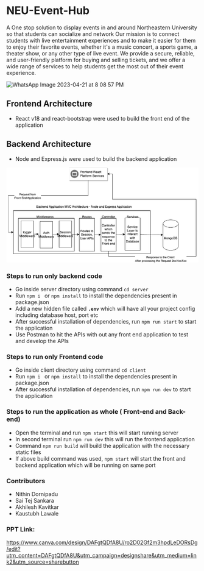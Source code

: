 # NEU-Event-Hub
A One stop solution to display events in and around Northeastern University so that students can socialize and network
Our mission is to connect students with live entertainment experiences and to make it easier for them to enjoy their favorite events, whether it's a music concert, a sports game, a theater show, or any other type of live event. 
We provide a secure, reliable, and user-friendly platform for buying and selling tickets, and we offer a wide range of services to help students get the most out of their event experience.

![WhatsApp Image 2023-04-21 at 8 08 57 PM](https://user-images.githubusercontent.com/73957962/233752628-ac8fa976-4ce0-4b5a-abd1-46eb42515e26.jpeg)


## Frontend Architecture

* React v18 and react-bootstrap were used to build the front end of the application 

## Backend Architecture

* Node and Express.js were used to build the backend application

![Getting Started](./readme-images/Backend-Architecture.drawio.png)


### Steps to run **only** backend code 

* Go inside server directory using command `cd server`
* Run `npm i ` or `npm install` to install the dependencies present in package.json
* Add a new hidden file called **`.env`** which will have all your project config including database host, port etc 
* After successful installation of dependencies, run `npm run start` to start the application
* Use Postman to hit the APIs with out any front end application to test and develop the APIs  

### Steps to run **only** Frontend code

* Go inside client directory using command `cd client`
* Run `npm i ` or `npm install` to install the dependencies present in package.json
* After successful installation of dependencies, run `npm run dev` to start the application

### Steps to run the application as whole ( Front-end and Back-end) 

* Open the terminal and run `npm start` this will start running server
* In second terminal run `npm run dev` this will run the frontend application
* Command `npm run build` will build the application with the necessary static files
* If above build command was used, `npm start` will start the front and backend application which will be running on same port

### Contributors
- Nithin Dornipadu
- Sai Tej Sankara
- Akhilesh Kavitkar
- Kaustubh Lawale

### PPT Link:
https://www.canva.com/design/DAFgtQDfA8U/ro2D02Gf2m3hpdLeDORsDg/edit?utm_content=DAFgtQDfA8U&utm_campaign=designshare&utm_medium=link2&utm_source=sharebutton

